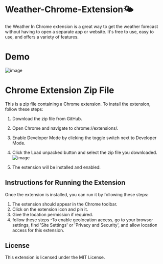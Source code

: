 # Weather-Chrome-Extension🌤️
the Weather In Chrome extension is a great way to get the weather forecast without having to open a separate app or website. It's free to use, easy to use, and offers a variety of features.


# Demo

![image](https://github.com/URVESH1121/Weather-Chrome-Extension/assets/83448942/602e279a-b705-4e80-839c-7e61f72129cc)


# Chrome Extension Zip File

This is a zip file containing a Chrome extension. To install the extension, follow these steps:

1. Download the zip file from GitHub.
2. Open Chrome and navigate to chrome://extensions/.
3. Enable Developer Mode by clicking the toggle switch next to Developer Mode.
4. Click the Load unpacked button and select the zip file you downloaded.
![image](https://github.com/URVESH1121/Weather-Chrome-Extension/assets/83448942/0582ea48-5918-46ec-b7c3-bf44d310dc09)

 
6. The extension will be installed and enabled.

## Instructions for Running the Extension

Once the extension is installed, you can run it by following these steps:

1. The extension should appear in the Chrome toolbar.
2. Click on the extension icon and pin it.
3. Give the location permission if required.
4. follow these steps -To enable geolocation access, go to your browser settings, find 'Site Settings' or 'Privacy and Security', and allow location access for this extension.

## License

This extension is licensed under the MIT License.
